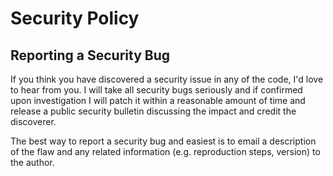 # Security Policy

## Reporting a Security Bug

If you think you have discovered a security issue in any of the code, I'd love to hear from you. I will take all security bugs seriously and if confirmed upon investigation I will patch it within a reasonable amount of time and release a public security bulletin discussing the impact and credit the discoverer.

The best way to report a security bug and easiest is to email a description of the flaw and any related information (e.g. reproduction steps, version) to the author.

